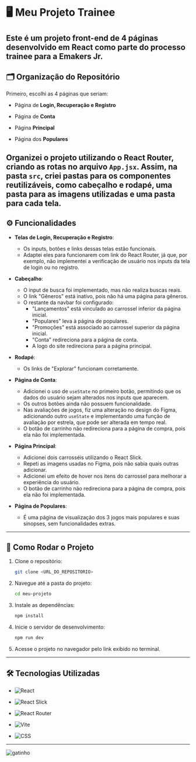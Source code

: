 # 🖥️ Meu Projeto Trainee

Este é um projeto front-end de 4 páginas desenvolvido em React como parte do processo trainee para a Emakers Jr.
---

## 🗂️ Organização do Repositório

Primeiro, escolhi as 4 páginas que seriam:  

- Página de **Login, Recuperação e Registro**  

- Página de **Conta**  

- Página **Principal**  

- Página dos **Populares**
  
Organizei o projeto utilizando o React Router, criando as rotas no arquivo `App.jsx`. Assim, na pasta `src`, criei pastas para os componentes reutilizáveis, como cabeçalho e rodapé, uma pasta para as imagens utilizadas e uma pasta para cada tela.
---
## ⚙️ Funcionalidades

- **Telas de Login, Recuperação e Registro**:  
  - Os inputs, botões e links dessas telas estão funcionais.  
  - Adaptei eles para funcionarem com link do React Router, já que, por exemplo, não implementei a verificação de usuário nos inputs da tela de login ou no registro.

- **Cabeçalho**:   
  - O input de busca foi implementado, mas não realiza buscas reais.  
  - O link "Gêneros" está inativo, pois não há uma página para gêneros.  
  - O restante da navbar foi configurado:  
    - "Lançamentos" está vinculado ao carrossel inferior da página inicial.  
    - "Populares" leva à página de populares.  
    - "Promoções" está associado ao carrossel superior da página inicial.  
    - "Conta" redireciona para a página de conta.  
    - A logo do site redireciona para a página principal.

- **Rodapé**:  
  - Os links de "Explorar" funcionam corretamente.

- **Página de Conta**:  
  - Adicionei o uso de `useState` no primeiro botão, permitindo que os dados do usuário sejam alterados nos inputs que aparecem.  
  - Os outros botões ainda não possuem funcionalidade.  
  - Nas avaliações de jogos, fiz uma alteração no design do Figma, adicionando outro `useState` e implementando uma função de avaliação por estrela, que pode ser alterada em tempo real.  
  - O botão de carrinho não redireciona para a página de compra, pois ela não foi implementada.

- **Página Principal**:  
  - Adicionei dois carrosséis utilizando o React Slick.  
  - Repeti as imagens usadas no Figma, pois não sabia quais outras adicionar.  
  - Adicionei um efeito de hover nos itens do carrossel para melhorar a experiência do usuário.  
  -  O botão de carrinho não redireciona para a página de compra, pois ela não foi implementada.

- **Página de Populares**:  
  - É uma página de visualização dos 3 jogos mais populares e suas sinopses, sem funcionalidades extras.
---
## 🚀 Como Rodar o Projeto

1. Clone o repositório:  
   ```bash
   git clone <URL_DO_REPOSITORIO>
   ```  
2. Navegue até a pasta do projeto:  
   ```bash
   cd meu-projeto
   ```  
3. Instale as dependências:  
   ```bash
   npm install
   ```  
4. Inicie o servidor de desenvolvimento:  
   ```bash
   npm run dev
   ```  
5. Acesse o projeto no navegador pelo link exibido no terminal.
---
## 🛠️ Tecnologias Utilizadas



- ![React](https://img.shields.io/badge/-React-61DAFB?logo=react&logoColor=white&style=flat)  

- ![React Slick](https://img.shields.io/badge/-React%20Slick-FFCC00?logo=javascript&logoColor=black&style=flat)  

- ![React Router](https://img.shields.io/badge/-React%20Router-CA4245?logo=react-router&logoColor=white&style=flat)  

- ![Vite](https://img.shields.io/badge/-Vite-646CFF?logo=vite&logoColor=white&style=flat)  

- ![CSS](https://img.shields.io/badge/-CSS-1572B6?logo=css3&logoColor=white&style=flat)



---



![gatinho](https://cataas.com/cat)
